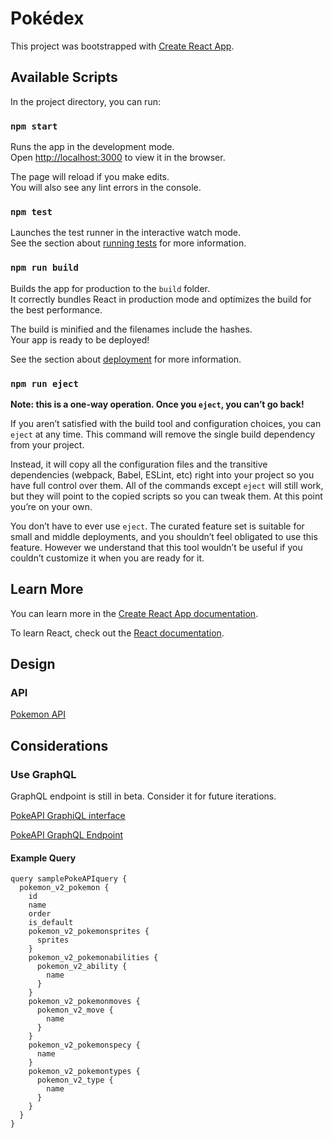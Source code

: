 # Pokédex

This project was bootstrapped with [Create React App](https://github.com/facebook/create-react-app).

## Available Scripts

In the project directory, you can run:

### `npm start`

Runs the app in the development mode.\
Open [http://localhost:3000](http://localhost:3000) to view it in the browser.

The page will reload if you make edits.\
You will also see any lint errors in the console.

### `npm test`

Launches the test runner in the interactive watch mode.\
See the section about [running tests](https://facebook.github.io/create-react-app/docs/running-tests) for more information.

### `npm run build`

Builds the app for production to the `build` folder.\
It correctly bundles React in production mode and optimizes the build for the best performance.

The build is minified and the filenames include the hashes.\
Your app is ready to be deployed!

See the section about [deployment](https://facebook.github.io/create-react-app/docs/deployment) for more information.

### `npm run eject`

**Note: this is a one-way operation. Once you `eject`, you can’t go back!**

If you aren’t satisfied with the build tool and configuration choices, you can `eject` at any time. This command will remove the single build dependency from your project.

Instead, it will copy all the configuration files and the transitive dependencies (webpack, Babel, ESLint, etc) right into your project so you have full control over them. All of the commands except `eject` will still work, but they will point to the copied scripts so you can tweak them. At this point you’re on your own.

You don’t have to ever use `eject`. The curated feature set is suitable for small and middle deployments, and you shouldn’t feel obligated to use this feature. However we understand that this tool wouldn’t be useful if you couldn’t customize it when you are ready for it.

## Learn More

You can learn more in the [Create React App documentation](https://facebook.github.io/create-react-app/docs/getting-started).

To learn React, check out the [React documentation](https://reactjs.org/).


## Design

### API

[Pokemon API](https://pokeapi.co/docs/v2)

## Considerations

### Use GraphQL

GraphQL endpoint is still in beta. Consider it for future iterations.

[PokeAPI GraphiQL interface](https://beta.pokeapi.co/graphql/console/)

[PokeAPI GraphQL Endpoint](https://beta.pokeapi.co/graphql/v1beta)

#### Example Query

```
query samplePokeAPIquery {
  pokemon_v2_pokemon {
    id
    name
    order
    is_default
    pokemon_v2_pokemonsprites {
      sprites
    }
    pokemon_v2_pokemonabilities {
      pokemon_v2_ability {
        name
      }
    }
    pokemon_v2_pokemonmoves {
      pokemon_v2_move {
        name
      }
    }
    pokemon_v2_pokemonspecy {
      name
    }
    pokemon_v2_pokemontypes {
      pokemon_v2_type {
        name
      }
    }
  }
}

```
